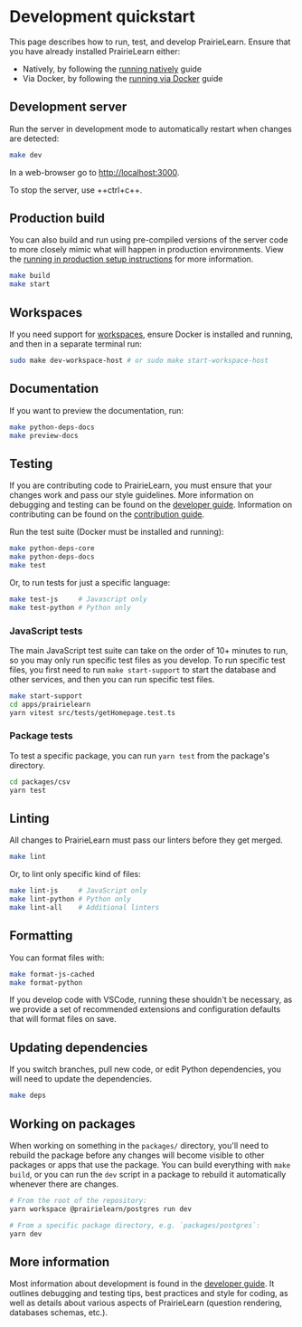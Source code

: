 # Development quickstart

This page describes how to run, test, and develop PrairieLearn. Ensure that you have already installed PrairieLearn either:

- Natively, by following the [running natively](installingNative.md) guide
- Via Docker, by following the [running via Docker](installingLocal.md) guide

## Development server

Run the server in development mode to automatically restart when changes are detected:

```sh
make dev
```

In a web-browser go to [http://localhost:3000](http://localhost:3000).

To stop the server, use ++ctrl+c++.

## Production build

You can also build and run using pre-compiled versions of the server code to more closely mimic what will happen in production environments. View the [running in production setup instructions](../running-in-production/setup.md) for more information.

```sh
make build
make start
```

## Workspaces

If you need support for [workspaces](../workspaces/index.md), ensure Docker is installed and running, and then in a separate terminal run:

```sh
sudo make dev-workspace-host # or sudo make start-workspace-host
```

## Documentation

If you want to preview the documentation, run:

```sh
make python-deps-docs
make preview-docs
```

## Testing

If you are contributing code to PrairieLearn, you must ensure that your changes work and pass our style guidelines. More information on debugging and testing can be found on the [developer guide](./guide.md). Information on contributing can be found on the [contribution guide](../contributing.md).

Run the test suite (Docker must be installed and running):

```sh
make python-deps-core
make python-deps-docs
make test
```

Or, to run tests for just a specific language:

```sh
make test-js     # Javascript only
make test-python # Python only
```

### JavaScript tests

The main JavaScript test suite can take on the order of 10+ minutes to run, so you may only run specific test files as you develop. To run specific test files, you first need to run `make start-support` to start the database and other services, and then you can run specific test files.

```sh
make start-support
cd apps/prairielearn
yarn vitest src/tests/getHomepage.test.ts
```

### Package tests

To test a specific package, you can run `yarn test` from the package's directory.

```sh
cd packages/csv
yarn test
```

## Linting

All changes to PrairieLearn must pass our linters before they get merged.

```sh
make lint
```

Or, to lint only specific kind of files:

```sh
make lint-js     # JavaScript only
make lint-python # Python only
make lint-all    # Additional linters
```

## Formatting

You can format files with:

```sh
make format-js-cached
make format-python
```

If you develop code with VSCode, running these shouldn't be necessary, as we provide a set of recommended extensions and configuration defaults that will format files on save.

## Updating dependencies

If you switch branches, pull new code, or edit Python dependencies, you will need to update the dependencies.

```sh
make deps
```

## Working on packages

When working on something in the `packages/` directory, you'll need to rebuild the package before any changes will become visible to other packages or apps that use the package. You can build everything with `make build`, or you can run the `dev` script in a package to rebuild it automatically whenever there are changes.

```sh
# From the root of the repository:
yarn workspace @prairielearn/postgres run dev

# From a specific package directory, e.g. `packages/postgres`:
yarn dev
```

## More information

Most information about development is found in the [developer guide](./guide.md). It outlines debugging and testing tips, best practices and style for coding, as well as details about various aspects of PrairieLearn (question rendering, databases schemas, etc.).
